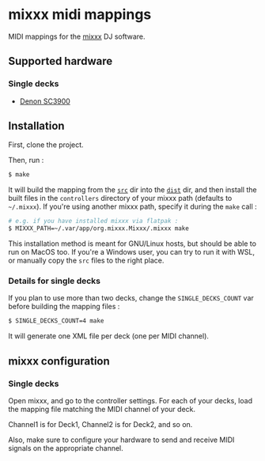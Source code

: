 # mixxx midi mappings

MIDI mappings for the [mixxx](https://www.mixxx.org/) DJ software.

## Supported hardware

### Single decks

- [Denon SC3900](src/single-deck/Denon-SC3900)

## Installation

First, clone the project.

Then, run :

```bash
$ make
```

It will build the mapping from the [`src`](src) dir into the [`dist`](dist) dir,
and then install the built files in the `controllers` directory of your mixxx
path (defaults to `~/.mixxx`). If you're using another mixxx path, specify it
during the `make` call :

```bash
# e.g. if you have installed mixxx via flatpak :
$ MIXXX_PATH=~/.var/app/org.mixxx.Mixxx/.mixxx make
```

This installation method is meant for GNU/Linux hosts, but should be able to
run on MacOS too. If you're a Windows user, you can try to run it with WSL,
or manually copy the `src` files to the right place.

### Details for single decks

If you plan to use more than two decks, change the `SINGLE_DECKS_COUNT` var
before building the mapping files :

```bash
$ SINGLE_DECKS_COUNT=4 make
```

It will generate one XML file per deck (one per MIDI channel).

## mixxx configuration

### Single decks

Open mixxx, and go to the controller settings. For each of your decks, load the
mapping file matching the MIDI channel of your deck.

Channel1 is for Deck1, Channel2 is for Deck2, and so on.

Also, make sure to configure your hardware to send and receive MIDI signals on
the appropriate channel.

